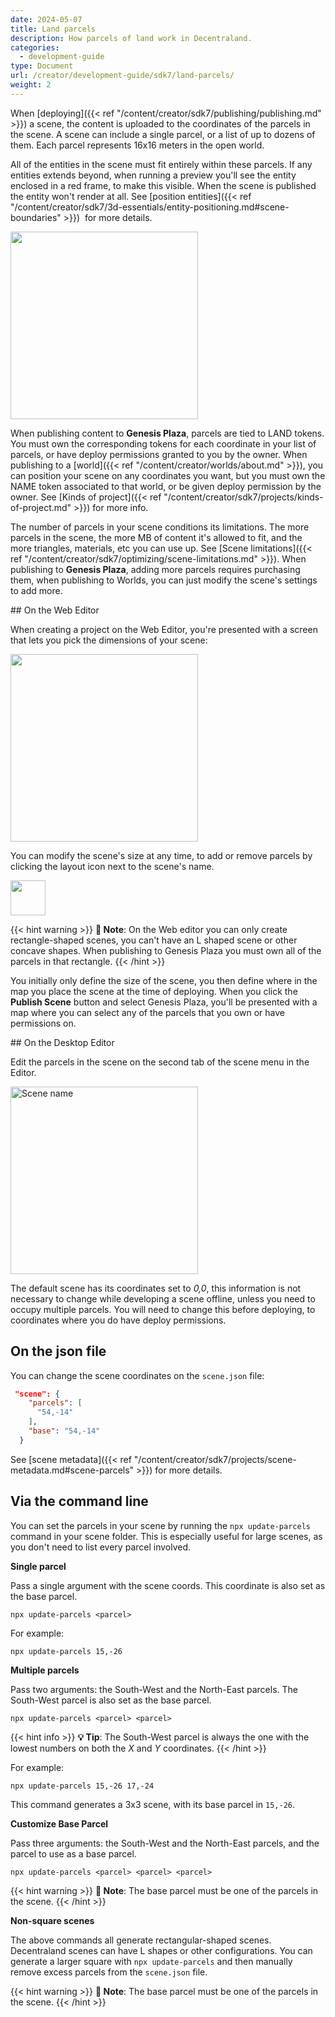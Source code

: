 ```yaml
---
date: 2024-05-07
title: Land parcels
description: How parcels of land work in Decentraland.
categories:
  - development-guide
type: Document
url: /creator/development-guide/sdk7/land-parcels/
weight: 2
---
```


When [deploying]({{< ref "/content/creator/sdk7/publishing/publishing.md" >}}) a scene, the content is uploaded to the coordinates of the parcels in the scene. A scene can include a single parcel, or a list of up to dozens of them. Each parcel represents 16x16 meters in the open world.

All of the entities in the scene must fit entirely within these parcels. If any entities extends beyond, when running a preview you'll see the entity enclosed in a red frame, to make this visible. When the scene is published the entity won't render at all. See [position entities]({{< ref "/content/creator/sdk7/3d-essentials/entity-positioning.md#scene-boundaries" >}})
 for more details.

<img src="/images/3d-model-animations/3d-essentials/09-bounding-box.png" width="300"/>

When publishing content to **Genesis Plaza**, parcels are tied to LAND tokens. You must own the corresponding tokens for each coordinate in your list of parcels, or have deploy permissions granted to you by the owner. When publishing to a [world]({{< ref "/content/creator/worlds/about.md" >}}), you can position your scene on any coordinates you want, but you must own the NAME token associated to that world, or be given deploy permission by the owner. See [Kinds of project]({{< ref "/content/creator/sdk7/projects/kinds-of-project.md" >}}) for more info.

The number of parcels in your scene conditions its limitations. The more parcels in the scene, the more MB of content it's allowed to fit, and the more triangles, materials, etc you can use up. See [Scene limitations]({{< ref "/content/creator/sdk7/optimizing/scene-limitations.md" >}}). When publishing to **Genesis Plaza**, adding more parcels requires purchasing them, when publishing to Worlds, you can just modify the scene's settings to add more.

## On the Web Editor

When creating a project on the Web Editor, you're presented with a screen that lets you pick the dimensions of your scene:

<img src="/images/editor/scene-size-web.png" width="300"/>

You can modify the scene's size at any time, to add or remove parcels by clicking the layout icon next to the scene's name.

<img src="/images/editor/layout-icon.png" width="56"/>

{{< hint warning >}}
**📔 Note**: On the Web editor you can only create rectangle-shaped scenes, you can't have an L shaped scene or other concave shapes. When publishing to Genesis Plaza you must own all of the parcels in that rectangle.
{{< /hint >}}

You initially only define the size of the scene, you then define where in the map you place the scene at the time of deploying. When you click the **Publish Scene** button and select Genesis Plaza, you'll be presented with a map where you can select any of the parcels that you own or have permissions on.

## On the Desktop Editor

Edit the parcels in the scene on the second tab of the scene menu in the Editor.

<img src="/images/editor/scene-parcels.png" alt="Scene name" width="300"/>

The default scene has its coordinates set to _0,0_, this information is not necessary to change while developing a scene offline, unless you need to occupy multiple parcels. You will need to change this before deploying, to coordinates where you do have deploy permissions.

## On the json file

You can change the scene coordinates on the `scene.json` file:

```json
 "scene": {
    "parcels": [
      "54,-14"
    ],
    "base": "54,-14"
  }
```

See [scene metadata]({{< ref "/content/creator/sdk7/projects/scene-metadata.md#scene-parcels" >}}) for more details.

## Via the command line

You can set the parcels in your scene by running the `npx update-parcels` command in your scene folder. This is especially useful for large scenes, as you don't need to list every parcel involved.

**Single parcel**

Pass a single argument with the scene coords. This coordinate is also set as the base parcel.

`npx update-parcels <parcel>`

For example:

`npx update-parcels 15,-26`

**Multiple parcels**

Pass two arguments: the South-West and the North-East parcels. The South-West parcel is also set as the base parcel.

`npx update-parcels <parcel> <parcel>`

{{< hint info >}}
**💡 Tip**: The South-West parcel is always the one with the lowest numbers on both the _X_ and _Y_ coordinates.
{{< /hint >}}

For example:

`npx update-parcels 15,-26 17,-24`

This command generates a 3x3 scene, with its base parcel in `15,-26`.

**Customize Base Parcel**

Pass three arguments: the South-West and the North-East parcels, and the parcel to use as a base parcel.

`npx update-parcels <parcel> <parcel> <parcel>`

{{< hint warning >}}
**📔 Note**: The base parcel must be one of the parcels in the scene.
{{< /hint >}}

**Non-square scenes**

The above commands all generate rectangular-shaped scenes. Decentraland scenes can have L shapes or other configurations. You can generate a larger square with `npx update-parcels` and then manually remove excess parcels from the `scene.json` file.

{{< hint warning >}}
**📔 Note**: The base parcel must be one of the parcels in the scene.
{{< /hint >}}
